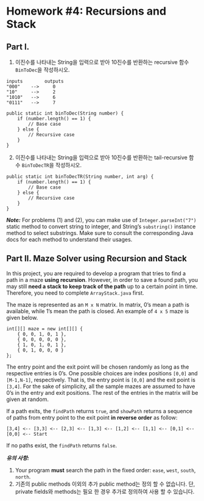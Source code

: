 # Homework #4: Recursions and Stack

## Part I.
1. 이진수를 나타내는 String을 입력으로 받아 10진수를 반환하는 recursive 함수 `BinToDec`을 작성하시오.
```agsl
inputs        outputs
"000"    -->     0
"10"     -->     2
"1010"   -->     6
"0111"   -->     7
```
```agsl
public static int binToDec(String number) {
    if (number.length() == 1) {
        // Base case
    } else {
        // Recursive case
    }
}
```

2. 이진수를 나타내는 String을 입력으로 받아 10진수를 반환하는 tail-recursive 함수 `BinToDecTR`을 작성하시오.
```agsl
public static int binToDecTR(String number, int arg) {
    if (number.length() == 1) {
        // Base case
    } else {
        // Recursive case
    }
}
```
***Note:*** For problems (1) and (2), you can make use of `Integer.parseInt("7")` static method to convert string to integer, and String’s `substring()` instance method to select substrings. Make sure to consult the corresponding Java docs for each method to understand their usages.

## Part II. Maze Solver using Recursion and Stack
In this project, you are required to develop a program that tries to find a path in a maze **using recursion**. However, in order to save a found path, you may still **need a stack to keep track of the path** up to a certain point in time. Therefore, you need to complete `ArrayStack.java` first.

The maze is represented as an `M x N` matrix. In matrix, 0’s mean a path is available, while 1’s mean the path is closed. An example of `4 x 5` maze is given below.
```agsl
int[][] maze = new int[][] {
    { 0, 0, 1, 0, 1 },
    { 0, 0, 0, 0, 0 },
    { 1, 0, 1, 0, 1 },
    { 0, 1, 0, 0, 0 }
};
```

The entry point and the exit point will be chosen randomly as long as the respective entries is 0’s. One possible choices are index positions `[0,0]` and `[M-1,N-1]`, respectively. That is, the entry point is `[0,0]` and the exit point is `[3,4]`. For the sake of simplicity, all the sample mazes are assumed to have 0’s in the entry and exit positions. The rest of the entries in the matrix will be given at random.

If a path exits, the `findPath` returns `true`, and `showPath` returns a sequence of paths from entry point to the exit point **in reverse order** as follow:
```agsl
[3,4] <-- [3,3] <-- [2,3] <-- [1,3] <-- [1,2] <-- [1,1] <-- [0,1] <-- [0,0] <-- Start
```
If no paths exist, the `findPath` returns `false`.

***유의 사항:***
1. Your program **must** search the path in the fixed order: `ease`, `west`, `south`, `north`.
2. 기존의 public methods 이외의 추가 public method는 정의 할 수 없습니다. 단, private fields와 methods는 필요 한 경우 추가로 정의하여 사용 할 수 있습니다.